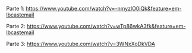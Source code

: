 Parte 1: https://www.youtube.com/watch?v=-nmyzlO0iQk&feature=em-lbcastemail

Parte 2: https://www.youtube.com/watch?v=wTp86wkA3fk&feature=em-lbcastemail

Parte 3: https://www.youtube.com/watch?v=3WNxXoDkVDA
